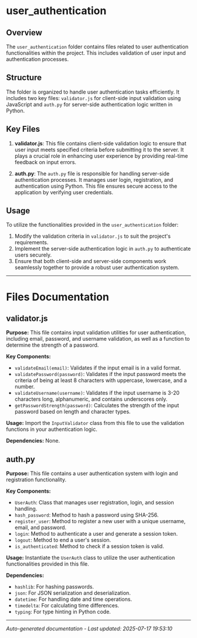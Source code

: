 # user_authentication

## Overview
The `user_authentication` folder contains files related to user authentication functionalities within the project. This includes validation of user input and authentication processes.

## Structure
The folder is organized to handle user authentication tasks efficiently. It includes two key files: `validator.js` for client-side input validation using JavaScript and `auth.py` for server-side authentication logic written in Python.

## Key Files
1. **validator.js**: This file contains client-side validation logic to ensure that user input meets specified criteria before submitting it to the server. It plays a crucial role in enhancing user experience by providing real-time feedback on input errors.

2. **auth.py**: The `auth.py` file is responsible for handling server-side authentication processes. It manages user login, registration, and authentication using Python. This file ensures secure access to the application by verifying user credentials.

## Usage
To utilize the functionalities provided in the `user_authentication` folder:
1. Modify the validation criteria in `validator.js` to suit the project's requirements.
2. Implement the server-side authentication logic in `auth.py` to authenticate users securely.
3. Ensure that both client-side and server-side components work seamlessly together to provide a robust user authentication system.

---

# Files Documentation

## validator.js

**Purpose:** This file contains input validation utilities for user authentication, including email, password, and username validation, as well as a function to determine the strength of a password.

**Key Components:**
- `validateEmail(email)`: Validates if the input email is in a valid format.
- `validatePassword(password)`: Validates if the input password meets the criteria of being at least 8 characters with uppercase, lowercase, and a number.
- `validateUsername(username)`: Validates if the input username is 3-20 characters long, alphanumeric, and contains underscores only.
- `getPasswordStrength(password)`: Calculates the strength of the input password based on length and character types.

**Usage:** Import the `InputValidator` class from this file to use the validation functions in your authentication logic.

**Dependencies:** None.

## auth.py

**Purpose:** This file contains a user authentication system with login and registration functionality.

**Key Components:**
- `UserAuth`: Class that manages user registration, login, and session handling.
- `hash_password`: Method to hash a password using SHA-256.
- `register_user`: Method to register a new user with a unique username, email, and password.
- `login`: Method to authenticate a user and generate a session token.
- `logout`: Method to end a user's session.
- `is_authenticated`: Method to check if a session token is valid.

**Usage:** Instantiate the `UserAuth` class to utilize the user authentication functionalities provided in this file.

**Dependencies:**
- `hashlib`: For hashing passwords.
- `json`: For JSON serialization and deserialization.
- `datetime`: For handling date and time operations.
- `timedelta`: For calculating time differences.
- `typing`: For type hinting in Python code.

---
*Auto-generated documentation - Last updated: 2025-07-17 19:53:10*
